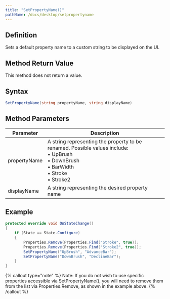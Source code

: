 ```yaml
---
title: "SetPropertyName()"
pathName: /docs/desktop/setpropertyname
---
```


## Definition

Sets a default property name to a custom string to be displayed on the UI.

## Method Return Value

This method does not return a value.

## Syntax

```csharp
SetPropertyName(string propertyName, string displayName)
```

## Method Parameters

| Parameter      | Description                                                                 |
|----------------|-----------------------------------------------------------------------------|
| propertyName   | A string representing the property to be renamed. Possible values include:  <br> &bull; UpBrush  <br> &bull; DownBrush  <br> &bull; BarWidth  <br> &bull; Stroke  <br> &bull; Stroke2 |
| displayName    | A string representing the desired property name                             |

## Example

```csharp
protected override void OnStateChange()
{
    if (State == State.Configure)
    {
        Properties.Remove(Properties.Find("Stroke", true));
        Properties.Remove(Properties.Find("Stroke2", true));
        SetPropertyName("UpBrush", "AdvanceBar");
        SetPropertyName("DownBrush", "DeclineBar");
    }
}
```

{% callout type="note" %}
Note: If you do not wish to use specific properties accessible via SetPropertyName(), you will need to remove them from the list via Properties.Remove, as shown in the example above.
{% /callout %}